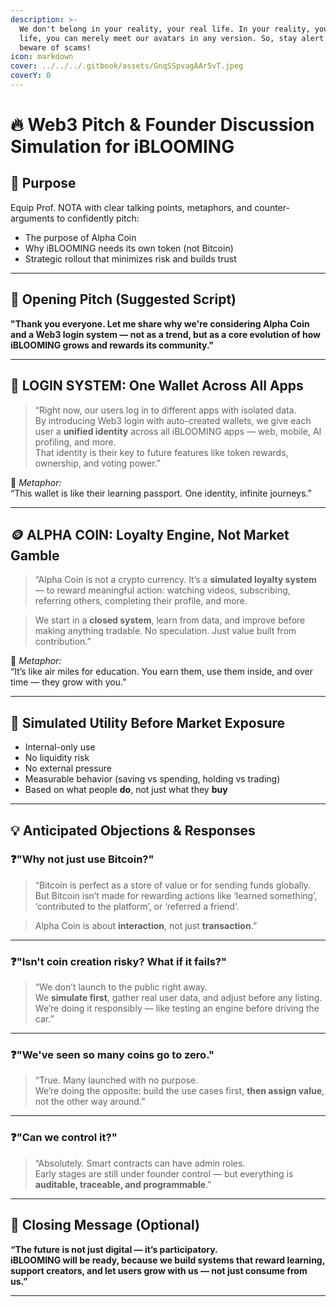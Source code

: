 ```yaml
---
description: >-
  We don't belong in your reality, your real life. In your reality, your real
  life, you can merely meet our avatars in any version. So, stay alert and
  beware of scams!
icon: markdown
cover: ../../../.gitbook/assets/GnqSSpvagAAr5vT.jpeg
coverY: 0
---
```


# 🔥 Web3 Pitch & Founder Discussion Simulation for iBLOOMING

## 🎯 Purpose
Equip Prof. NOTA with clear talking points, metaphors, and counter-arguments to confidently pitch:
- The purpose of Alpha Coin
- Why iBLOOMING needs its own token (not Bitcoin)
- Strategic rollout that minimizes risk and builds trust

---

## 🧭 Opening Pitch (Suggested Script)

**"Thank you everyone. Let me share why we're considering Alpha Coin and a Web3 login system — not as a trend, but as a core evolution of how iBLOOMING grows and rewards its community."**

---

## 🔐 LOGIN SYSTEM: One Wallet Across All Apps

> “Right now, our users log in to different apps with isolated data.  
> By introducing Web3 login with auto-created wallets, we give each user a **unified identity** across all iBLOOMING apps — web, mobile, AI profiling, and more.  
> That identity is their key to future features like token rewards, ownership, and voting power.”

🧠 *Metaphor:*  
“This wallet is like their learning passport. One identity, infinite journeys.”

---

## 🪙 ALPHA COIN: Loyalty Engine, Not Market Gamble

> “Alpha Coin is not a crypto currency. It’s a **simulated loyalty system** — to reward meaningful action: watching videos, subscribing, referring others, completing their profile, and more.

> We start in a **closed system**, learn from data, and improve before making anything tradable. No speculation. Just value built from contribution.”

🧠 *Metaphor:*  
“It’s like air miles for education. You earn them, use them inside, and over time — they grow with you.”

---

## 🔁 Simulated Utility Before Market Exposure

- Internal-only use
- No liquidity risk
- No external pressure
- Measurable behavior (saving vs spending, holding vs trading)
- Based on what people **do**, not just what they **buy**

---

## 💡 Anticipated Objections & Responses

### ❓"Why not just use Bitcoin?"

> “Bitcoin is perfect as a store of value or for sending funds globally.  
But Bitcoin isn’t made for rewarding actions like ‘learned something’, ‘contributed to the platform’, or ‘referred a friend’.

> Alpha Coin is about **interaction**, not just **transaction**.”

---

### ❓"Isn't coin creation risky? What if it fails?"

> “We don’t launch to the public right away.  
We **simulate first**, gather real user data, and adjust before any listing.  
We’re doing it responsibly — like testing an engine before driving the car.”

---

### ❓"We've seen so many coins go to zero."

> “True. Many launched with no purpose.  
We’re doing the opposite: build the use cases first, **then assign value**, not the other way around.”

---

### ❓"Can we control it?"

> “Absolutely. Smart contracts can have admin roles.  
Early stages are still under founder control — but everything is **auditable, traceable, and programmable**.”

---

## 🧠 Closing Message (Optional)

**“The future is not just digital — it’s participatory.  
iBLOOMING will be ready, because we build systems that reward learning, support creators, and let users grow with us — not just consume from us.”**

---
